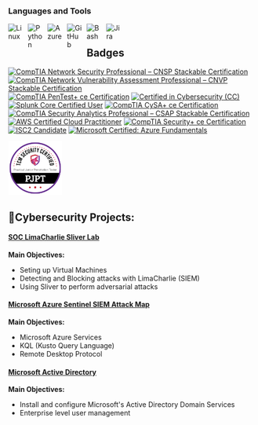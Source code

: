 ### Languages and Tools
<img align="left" alt="Linux" width="30px" style="padding-right:10px;" src="https://cdn.jsdelivr.net/gh/devicons/devicon/icons/linux/linux-original.svg" />
<img align="left" alt="Python" width="30px" style="padding-right:10px;" src="https://cdn.jsdelivr.net/gh/devicons/devicon/icons/python/python-plain.svg" />
<img align="left" alt="Azure" width="30px" style="padding-right:10px;" src="https://cdn.jsdelivr.net/gh/devicons/devicon/icons/azure/azure-original.svg" />
<img align="left" alt="GitHub" width="30px" style="padding-right:10px;" src="https://cdn.jsdelivr.net/gh/devicons/devicon/icons/github/github-original.svg" />
<img align="left" alt="Bash" width="30px" style="padding-right:10px;" src="https://cdn.jsdelivr.net/gh/devicons/devicon/icons/bash/bash-original.svg" />
<img align="left" alt="Jira" width="30px" style="padding-right:10px;" src="https://cdn.jsdelivr.net/gh/devicons/devicon/icons/jira/jira-original.svg" />
<br />

## Badges
<!--START_SECTION:badges-->
<a href="https://www.credly.com/badges/69aff354-5701-4990-88c1-b4738715fb44" title="CompTIA Network Security Professional – CNSP Stackable Certification"><img src="https://images.credly.com/size/80x80/images/6f68e302-2193-4cbc-b2d9-50541a130ffa/CompTIA_CNSP.png" alt="CompTIA Network Security Professional – CNSP Stackable Certification" width="80" height="80"></a>
<a href="https://www.credly.com/badges/bfcd85fe-f1e6-4daa-8357-2d23fdd64433" title="CompTIA Network Vulnerability Assessment Professional – CNVP Stackable Certification"><img src="https://images.credly.com/size/80x80/images/3eaf80a9-a69a-480a-a98b-e9a91796d6cb/CompTIA_CNVP.png" alt="CompTIA Network Vulnerability Assessment Professional – CNVP Stackable Certification" width="80" height="80"></a>
<a href="https://www.credly.com/badges/ebba66ab-1e67-494a-933d-a177d524f866" title="CompTIA PenTest+ ce Certification"><img src="https://images.credly.com/size/80x80/images/c7ac176b-15a3-4726-827a-e8cee8fe44dc/blob" alt="CompTIA PenTest+ ce Certification" width="80" height="80"></a>
<a href="https://www.credly.com/badges/be76b40d-f63b-420f-b246-1c1268207a53" title="Certified in Cybersecurity (CC)"><img src="https://images.credly.com/size/80x80/images/2030e43f-8003-4d4b-9630-847add403c87/image.png" alt="Certified in Cybersecurity (CC)" width="80" height="80"></a>
<a href="https://www.credly.com/badges/b065d14b-8bf1-49c4-a8ba-b61af2c91c68" title="Splunk Core Certified User"><img src="https://images.credly.com/size/80x80/images/93ffdd67-fa3a-4690-9289-094e2e3d63bd/20-14376-SPLK-Certification-Badge-Youracclaim.com-101_Splunk-Core-Certified-User.png" alt="Splunk Core Certified User" width="80" height="80"></a>
<a href="https://www.credly.com/badges/51f7a1f7-f040-48f7-acab-b1ac03fc956e" title="CompTIA CySA+ ce Certification"><img src="https://images.credly.com/size/80x80/images/dcd99b5b-da24-40a6-9364-62126d590c37/blob" alt="CompTIA CySA+ ce Certification" width="80" height="80"></a>
<a href="https://www.credly.com/badges/adba18f6-d0a0-45f9-8b90-16aec91510c0" title="CompTIA Security Analytics Professional – CSAP Stackable Certification"><img src="https://images.credly.com/size/80x80/images/ba1b8072-8ebe-432c-88e5-05bc809c624a/CompTIA_CSAP.png" alt="CompTIA Security Analytics Professional – CSAP Stackable Certification" width="80" height="80"></a>
<a href="https://www.credly.com/badges/52291412-4108-4fa3-bee7-7fe76ca513fe" title="AWS Certified Cloud Practitioner"><img src="https://images.credly.com/size/80x80/images/00634f82-b07f-4bbd-a6bb-53de397fc3a6/image.png" alt="AWS Certified Cloud Practitioner" width="80" height="80"></a>
<a href="https://www.credly.com/badges/9c7d8ffd-cb39-46af-b095-12a8467edd3a" title="CompTIA Security+ ce Certification"><img src="https://images.credly.com/size/80x80/images/80d8a06a-c384-42bf-ad36-db81bce5adce/blob" alt="CompTIA Security+ ce Certification" width="80" height="80"></a>
<a href="https://www.credly.com/badges/4ef8020d-b426-4773-90a4-aa6a3ca1fb45" title="ISC2 Candidate"><img src="https://images.credly.com/size/80x80/images/9180921d-4a13-429e-9357-6f9706a554f0/image.png" alt="ISC2 Candidate" width="80" height="80"></a>
<a href="https://www.credly.com/users/cole-david.2db5ddb5/badges" title="Microsoft Certified: Azure Fundamentals"><img src="https://images.credly.com/size/80x80/images/666ce980-d6a3-4956-ac5b-ddfe09db33e6/converted20250809-33-ttwn8u.png" alt="Microsoft Certified: Azure Fundamentals" width="80" height="80"></a>
<!--END_SECTION:badges-->
<img src=pjptbadge.png width="110" height="110"/>




## 🔐Cybersecurity Projects:
#### [SOC LimaCharlie Sliver Lab](https://github.com/coledav1d/soc-limacharlie-sliver-lab)
<b>Main Objectives:</b>
  - Seting up Virtual Machines
  - Detecting and Blocking attacks with LimaCharlie (SIEM)
  - Using Sliver to perform adversarial attacks

#### [Microsoft Azure Sentinel SIEM Attack Map](https://github.com/coledav1d/microsoft-azure-sentinel-honeypot-lab)
<b>Main Objectives:</b>
  - Microsoft Azure Services
  - KQL (Kusto Query Language)
  - Remote Desktop Protocol

#### [Microsoft Active Directory](https://github.com/coledav1d/microsoft-ad-lab)
<b>Main Objectives:</b>
  - Install and configure Microsoft's Active Directory Domain Services
  - Enterprise level user management




